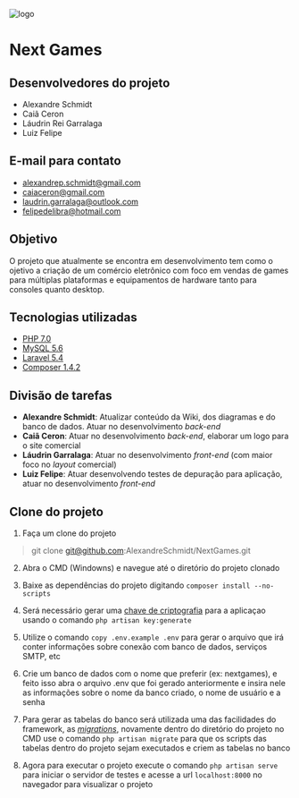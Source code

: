 ![logo](http://sisdia.abmes.org.br/images/logo/5000_Logo.jpg)
# **Next Games** 
## **Desenvolvedores do projeto** 
  
  - Alexandre Schmidt  
  - Caiã Ceron  
  - Láudrin Rei Garralaga  
  - Luiz Felipe

## **E-mail para contato** 

   - alexandrep.schmidt@gmail.com  
   - caiaceron@gmail.com  
   - laudrin.garralaga@outlook.com   
   - felipedelibra@hotmail.com
 
 ## **Objetivo** 
 
 O projeto que atualmente se encontra em desenvolvimento tem como o ojetivo a criação de um comércio eletrônico com foco em vendas de games para múltiplas plataformas e equipamentos de hardware tanto para consoles quanto desktop. 
 
 ## **Tecnologias utilizadas** 
 
  - [PHP 7.0](http://www.php.net/)
  - [MySQL 5.6](https://www.mysql.com/)
  - [Laravel 5.4](https://laravel.com/)
  - [Composer 1.4.2](https://getcomposer.org/) 
  
  ## **Divisão de tarefas** 
   - **Alexandre Schmidt**: Atualizar conteúdo da Wiki, dos diagramas e do banco de dados. Atuar no desenvolvimento _back-end_ 
   - **Caiã Ceron**: Atuar no desenvolvimento _back-end_, elaborar um logo para o site comercial  
   - **Láudrin Garralaga**: Atuar no desenvolvimento _front-end_ (com maior foco no _layout_ comercial) 
   - **Luiz Felipe**: Atuar desenvolvendo testes de depuração para aplicação, atuar no desenvolvimento _front-end_   
  
  ## **Clone do projeto**
   
 1. Faça um clone do projeto 
 > git clone git@github.com:AlexandreSchmidt/NextGames.git  
 
 2. Abra o CMD (Windowns) e navegue até o diretório do projeto clonado  
 
 3. Baixe as dependências do projeto digitando ``composer install --no-scripts`` 
 
 4. Será necessário gerar uma [chave de criptografia](https://laravel.com/docs/5.5/encryption) para a aplicaçao usando o comando `php artisan key:generate` 
 
 5. Utilize o comando `copy .env.example .env` para gerar o arquivo que irá conter informações sobre conexão com banco de dados, serviços SMTP, etc 
 
 6. Crie um banco de dados com o nome que preferir (ex: nextgames), e feito isso abra o arquivo .env que foi gerado anteriormente e insira nele as informações sobre o nome da banco criado, o nome de usuário e a senha 
 
 7. Para gerar as tabelas do banco será utilizada uma das facilidades do framework, as [_migrations_](https://laravel.com/docs/5.5/migrations), novamente dentro do diretório do projeto no CMD use o comando `php artisan migrate` para que os scripts das tabelas dentro do projeto sejam executados e criem as tabelas no banco  
 
 8. Agora para executar o projeto execute o comando `php artisan serve` para iniciar o servidor de testes e acesse a url `localhost:8000` no navegador para visualizar o projeto
